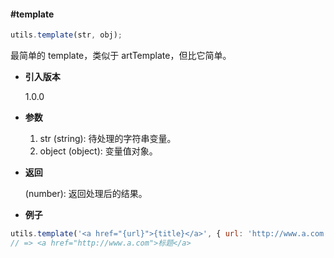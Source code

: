 #### #template

```javascript
utils.template(str, obj);
```

最简单的 template，类似于 artTemplate，但比它简单。

- **引入版本**

    1.0.0

- **参数**

    1. str (string): 待处理的字符串变量。
    2. object (object): 变量值对象。

- **返回**

    (number): 返回处理后的结果。

- **例子**

```javascript
utils.template('<a href="{url}">{title}</a>', { url: 'http://www.a.com', title: '标题' });
// => <a href="http://www.a.com">标题</a>
```
